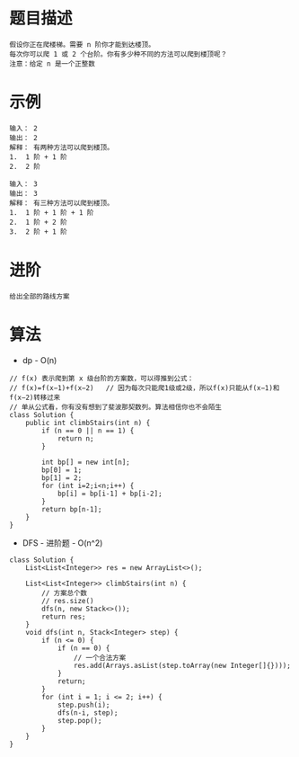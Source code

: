 # 题目描述
	假设你正在爬楼梯。需要 n 阶你才能到达楼顶。
	每次你可以爬 1 或 2 个台阶。你有多少种不同的方法可以爬到楼顶呢？
	注意：给定 n 是一个正整数

# 示例
	输入： 2
	输出： 2
	解释： 有两种方法可以爬到楼顶。
	1.  1 阶 + 1 阶
	2.  2 阶

	输入： 3
	输出： 3
	解释： 有三种方法可以爬到楼顶。
	1.  1 阶 + 1 阶 + 1 阶
	2.  1 阶 + 2 阶
	3.  2 阶 + 1 阶

# 进阶
	给出全部的路线方案

# 算法
* dp - O(n)
```
// f(x) 表示爬到第 x 级台阶的方案数，可以得推到公式：
// f(x)=f(x−1)+f(x−2)	// 因为每次只能爬1级或2级，所以f(x)只能从f(x−1)和f(x−2)转移过来
// 单从公式看，你有没有想到了斐波那契数列。算法相信你也不会陌生
class Solution {
    public int climbStairs(int n) {
        if (n == 0 || n == 1) {
            return n;
        }

        int bp[] = new int[n];
        bp[0] = 1;
        bp[1] = 2;
        for (int i=2;i<n;i++) {
            bp[i] = bp[i-1] + bp[i-2];
        }
        return bp[n-1];
    }
}
```

* DFS - 进阶题 - O(n^2)
```
class Solution {
    List<List<Integer>> res = new ArrayList<>();

    List<List<Integer>> climbStairs(int n) {
		// 方案总个数
        // res.size()
        dfs(n, new Stack<>());
        return res;
    }
    void dfs(int n, Stack<Integer> step) {
        if (n <= 0) {
            if (n == 0) {
            	// 一个合法方案
                res.add(Arrays.asList(step.toArray(new Integer[]{})));
            }
            return;
        }
        for (int i = 1; i <= 2; i++) {
            step.push(i);
            dfs(n-i, step);
            step.pop();
        }
    }
}
```
